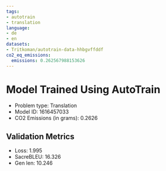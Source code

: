 ```yaml
---
tags:
- autotrain
- translation
language:
- de
- en
datasets:
- Tritkoman/autotrain-data-hhbgvffddf
co2_eq_emissions:
  emissions: 0.262567988153626
---
```


# Model Trained Using AutoTrain

- Problem type: Translation
- Model ID: 1616457033
- CO2 Emissions (in grams): 0.2626

## Validation Metrics

- Loss: 1.995
- SacreBLEU: 16.326
- Gen len: 10.246